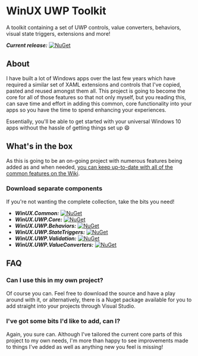 # WinUX UWP Toolkit
A toolkit containing a set of UWP controls, value converters, behaviors, visual state triggers, extensions and more!

***Current release:*** [![NuGet](https://img.shields.io/nuget/v/WinUX.UWP.svg?style=flat-square)](https://www.nuget.org/packages/WinUX.UWP/)

## About
I have built a lot of Windows apps over the last few years which have required a similar set of XAML extensions and controls that I've copied, pasted and reused amongst them all. This project is going to become the core for all of those features so that not only myself, but you reading this, can save time and effort in adding this common, core functionality into your apps so you have the time to spend enhancing your experiences.

Essentially, you'll be able to get started with your universal Windows 10 apps without the hassle of getting things set up :smile:

## What's in the box
As this is going to be an on-going project with numerous features being added as and when needed, [you can keep up-to-date with all of the common features on the Wiki](https://github.com/jamesmcroft/WinUX-UWP-Toolkit/wiki).

### Download separate components
If you're not wanting the complete collection, take the bits you need!

- ***WinUX.Common:*** [![NuGet](https://img.shields.io/nuget/v/WinUX.Common.svg?style=flat-square)](https://www.nuget.org/packages/WinUX.Common/)
- ***WinUX.UWP.Core:*** [![NuGet](https://img.shields.io/nuget/v/WinUX.UWP.Core.svg?style=flat-square)](https://www.nuget.org/packages/WinUX.UWP.Core/)
- ***WinUX.UWP.Behaviors:*** [![NuGet](https://img.shields.io/nuget/v/WinUX.UWP.Behaviors.svg?style=flat-square)](https://www.nuget.org/packages/WinUX.UWP.Behaviors/)
- ***WinUX.UWP.StateTriggers:*** [![NuGet](https://img.shields.io/nuget/v/WinUX.UWP.StateTriggers.svg?style=flat-square)](https://www.nuget.org/packages/WinUX.UWP.StateTriggers/)
- ***WinUX.UWP.Validation:*** [![NuGet](https://img.shields.io/nuget/v/WinUX.UWP.Validation.svg?style=flat-square)](https://www.nuget.org/packages/WinUX.UWP.Validation/)
- ***WinUX.UWP.ValueConverters:*** [![NuGet](https://img.shields.io/nuget/v/WinUX.UWP.ValueConverters.svg?style=flat-square)](https://www.nuget.org/packages/WinUX.UWP.ValueConverters/)

## FAQ
### Can I use this in my own project?
Of course you can. Feel free to download the source and have a play around with it, or alternatively, there is a Nuget package available for you to add straight into your projects through Visual Studio.

### I've got some bits I'd like to add, can I?
Again, you sure can. Although I've tailored the current core parts of this project to my own needs, I'm more than happy to see improvements made to things I've added as well as anything new you feel is missing! 
